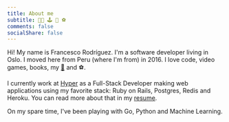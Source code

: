 ```yaml
---
title: About me
subtitle: 👨‍💻 🕹️ 🐶 ⚽
comments: false
socialShare: false
---
```


Hi! My name is Francesco Rodríguez. I'm a software developer living in Oslo. I moved here from Peru (where I'm from) in 2016. I love code, video games, books, my [🐶](http://instagram.com/doradoeltibetano/) and ⚽.

I currently work at [Hyper](https://www.hyper.no) as a Full-Stack Developer making web applications using my favorite stack: Ruby on Rails, Postgres, Redis and Heroku. You can read more about that in my [resume](https://resume.frodsan.com).

On my spare time, I've been playing with Go, Python and Machine Learning.
